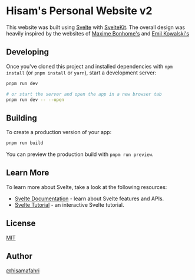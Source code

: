 # Hisam's Personal Website v2

This website was built using [Svelte](https://svelte.dev/) with [SvelteKit](https://kit.svelte.dev/). The overall design was heavily inspired by the websites of [Maxime Bonhome's](https://bonhomme.lol/) and [Emil Kowalski's](https://emilkowal.ski/)

## Developing

Once you've cloned this project and installed dependencies with `npm install` (or `pnpm install` or `yarn`), start a development server:

```bash
pnpm run dev

# or start the server and open the app in a new browser tab
pnpm run dev -- --open
```

## Building

To create a production version of your app:

```bash
pnpm run build
```

You can preview the production build with `pnpm run preview`.

## Learn More

To learn more about Svelte, take a look at the following resources:

- [Svelte Documentation](https://svelte.dev/docs) - learn about Svelte features and APIs.
- [Svelte Tutorial](https://svelte.dev/tutorial) - an interactive Svelte tutorial.

## License

[MIT](LICENSE)

## Author

[@hisamafahri](https://github.com/hisamafahri)

